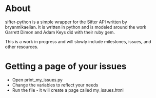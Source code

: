 # About
sifter-python is a simple wrapper for the Sifter API written by bryanmikaelian.  It is written in python and is modeled around the work Garrett Dimon and Adam Keys did with their ruby gem.

This is a work in progress and will slowly include milestones, issues, and other resources.

# Getting a page of your issues
- Open print_my_issues.py
- Change the variables to reflect your needs
- Run the file - it will create a page called my_issues.html
